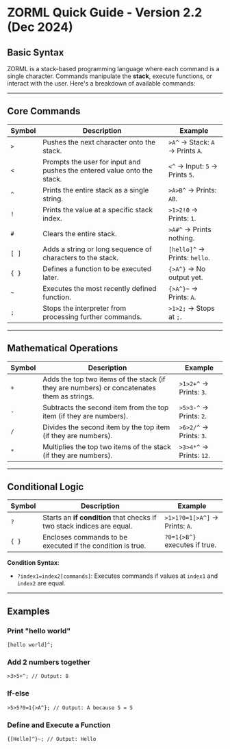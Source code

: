 # ZORML Quick Guide - Version 2.2 (Dec 2024)

## Basic Syntax
ZORML is a stack-based programming language where each command is a single character. Commands manipulate the **stack**, execute functions, or interact with the user. Here's a breakdown of available commands:

---

## Core Commands

| Symbol  | Description                                                                                   | Example                      |
|---------|-----------------------------------------------------------------------------------------------|------------------------------|
| `>`     | Pushes the next character onto the stack.                                                     | `>A^` → Stack: `A` → Prints `A`.      |
| `<`     | Prompts the user for input and pushes the entered value onto the stack.                       | `<^` → Input: `5` → Prints `5`.      |
| `^`     | Prints the entire stack as a single string.                                                   | `>A>B^` → Prints: `AB`.      |
| `!`     | Prints the value at a specific stack index.                                                   | `>1>2!0` → Prints: `1`.      |
| `#`     | Clears the entire stack.                                                                      | `>A#^` → Prints nothing.     |
| `[ ]`   | Adds a string or long sequence of characters to the stack.                                    | `[hello]^` → Prints: `hello`.|
| `{ }`   | Defines a function to be executed later.                                                      | `{>A^}` → No output yet.     |
| `~`     | Executes the most recently defined function.                                                  | `{>A^}~` → Prints: `A`.      |
| `;`     | Stops the interpreter from processing further commands.                                       | `>1>2;` → Stops at `;`.      |

---

## Mathematical Operations

| Symbol  | Description                                                                                   | Example                      |
|---------|-----------------------------------------------------------------------------------------------|------------------------------|
| `+`     | Adds the top two items of the stack (if they are numbers) or concatenates them as strings.    | `>1>2+^` → Prints: `3`.      |
| `-`     | Subtracts the second item from the top item (if they are numbers).                            | `>5>3-^` → Prints: `2`.      |
| `/`     | Divides the second item by the top item (if they are numbers).                                | `>6>2/^` → Prints: `3`.      |
| `*`     | Multiplies the top two items of the stack (if they are numbers).                              | `>3>4*^` → Prints: `12`.     |

---

## Conditional Logic

| Symbol  | Description                                                                                   | Example                      |
|---------|-----------------------------------------------------------------------------------------------|------------------------------|
| `?`     | Starts an **if condition** that checks if two stack indices are equal.                        | `>1>1?0=1[>A^]` → Prints: `A`.      |
| `{ }`   | Encloses commands to be executed if the condition is true.                                    | `?0=1{>B^}` executes if true.|

**Condition Syntax**:
- `?index1=index2[commands]`: Executes commands if values at `index1` and `index2` are equal.

---

## Examples

### Print "hello world"
```
[hello world]^;
```
### Add 2 numbers together
```
>3>5+^; // Output: 8
```
### If-else
```
>5>5?0=1{>A^}; // Output: A because 5 = 5
```
### Define and Execute a Function
```
{[Hello]^}~; // Output: Hello
```
